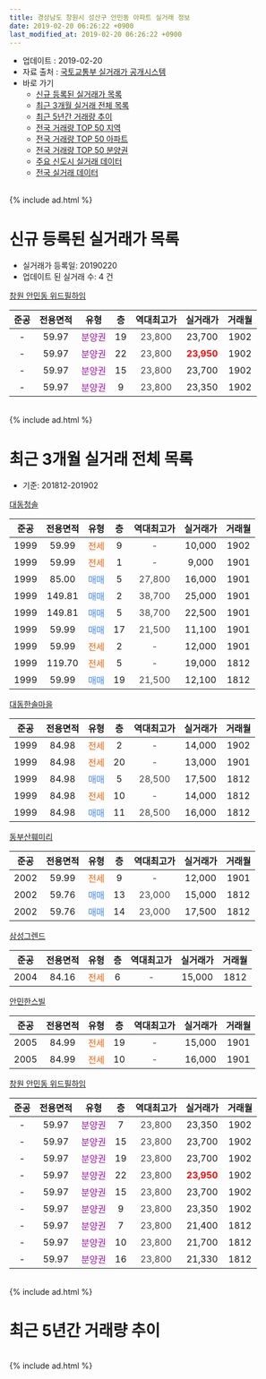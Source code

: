 ```yaml
---
title: 경상남도 창원시 성산구 안민동 아파트 실거래 정보
date: 2019-02-20 06:26:22 +0900
last_modified_at: 2019-02-20 06:26:22 +0900
---
```


* 업데이트 : 2019-02-20
* 자료 출처 : [국토교통부 실거래가 공개시스템](http://rt.molit.go.kr)
* 바로 가기
    * [신규 등록된 실거래가 목록](#신규-등록된-실거래가-목록)
    * [최근 3개월 실거래 전체 목록](#최근-3개월-실거래-전체-목록)
    * [최근 5년간 거래량 추이](#최근-5년간-거래량-추이)
    * [전국 거래량 TOP 50 지역](https://inasie.github.io/apt-trade-info/최근-3개월-전국에서-가장-거래가-많이-발생한-지역)
    * [전국 거래량 TOP 50 아파트](https://inasie.github.io/apt-trade-info/최근-3개월-전국에서-가장-거래가-많이-발생한-아파트)
    * [전국 거래량 TOP 50 분양권](https://inasie.github.io/apt-trade-info/최근-3개월-전국에서-가장-거래가-많이-발생한-분양권)
    * [주요 신도시 실거래 데이터](https://inasie.github.io/apt-trade-info/주요-신도시)
    * [전국 실거래 데이터](https://inasie.github.io/apt-trade-info/전국)
<br>
{% include ad.html %}
<br>

# 신규 등록된 실거래가 목록
* 실거래가 등록일: 20190220
* 업데이트 된 실거래 수: 4 건


[창원 안민동 위드필하임](https://search.naver.com/search.naver?query=%EA%B2%BD%EC%83%81%EB%82%A8%EB%8F%84+%EC%B0%BD%EC%9B%90%EC%8B%9C+%EC%84%B1%EC%82%B0%EA%B5%AC+%EC%95%88%EB%AF%BC%EB%8F%99+%EC%B0%BD%EC%9B%90+%EC%95%88%EB%AF%BC%EB%8F%99+%EC%9C%84%EB%93%9C%ED%95%84%ED%95%98%EC%9E%84)

|준공|전용면적|유형|층|역대최고가|실거래가|거래월|
|:---:|:---:|:---:|:---:|:---:|:---:|:---:|
|-|59.97|<span style="color:#9C11A5">분양권</span>|19|<span style="color:#444444">23,800</span>|23,700|1902|
|-|59.97|<span style="color:#9C11A5">분양권</span>|22|<span style="color:#444444">23,800</span>|<b><span style="color:#ff0000">23,950</span></b>|1902|
|-|59.97|<span style="color:#9C11A5">분양권</span>|15|<span style="color:#444444">23,800</span>|23,700|1902|
|-|59.97|<span style="color:#9C11A5">분양권</span>|9|<span style="color:#444444">23,800</span>|23,350|1902|


<br>
{% include ad.html %}
<br>

# 최근 3개월 실거래 전체 목록
* 기준: 201812-201902


[대동청솔](https://search.naver.com/search.naver?query=%EA%B2%BD%EC%83%81%EB%82%A8%EB%8F%84+%EC%B0%BD%EC%9B%90%EC%8B%9C+%EC%84%B1%EC%82%B0%EA%B5%AC+%EC%95%88%EB%AF%BC%EB%8F%99+%EB%8C%80%EB%8F%99%EC%B2%AD%EC%86%94)

|준공|전용면적|유형|층|역대최고가|실거래가|거래월|
|:---:|:---:|:---:|:---:|:---:|:---:|:---:|
|1999|59.99|<span style="color:#ff5a00">전세</span>|9|<span style="color:#444444">-</span>|10,000|1902|
|1999|59.99|<span style="color:#ff5a00">전세</span>|1|<span style="color:#444444">-</span>|9,000|1901|
|1999|85.00|<span style="color:#4285f3">매매</span>|5|<span style="color:#444444">27,800</span>|16,000|1901|
|1999|149.81|<span style="color:#4285f3">매매</span>|2|<span style="color:#444444">38,700</span>|25,000|1901|
|1999|149.81|<span style="color:#4285f3">매매</span>|5|<span style="color:#444444">38,700</span>|22,500|1901|
|1999|59.99|<span style="color:#4285f3">매매</span>|17|<span style="color:#444444">21,500</span>|11,100|1901|
|1999|59.99|<span style="color:#ff5a00">전세</span>|2|<span style="color:#444444">-</span>|12,000|1901|
|1999|119.70|<span style="color:#ff5a00">전세</span>|5|<span style="color:#444444">-</span>|19,000|1812|
|1999|59.99|<span style="color:#4285f3">매매</span>|19|<span style="color:#444444">21,500</span>|12,100|1812|

[대동한솔마을](https://search.naver.com/search.naver?query=%EA%B2%BD%EC%83%81%EB%82%A8%EB%8F%84+%EC%B0%BD%EC%9B%90%EC%8B%9C+%EC%84%B1%EC%82%B0%EA%B5%AC+%EC%95%88%EB%AF%BC%EB%8F%99+%EB%8C%80%EB%8F%99%ED%95%9C%EC%86%94%EB%A7%88%EC%9D%84)

|준공|전용면적|유형|층|역대최고가|실거래가|거래월|
|:---:|:---:|:---:|:---:|:---:|:---:|:---:|
|1999|84.98|<span style="color:#ff5a00">전세</span>|2|<span style="color:#444444">-</span>|14,000|1902|
|1999|84.98|<span style="color:#ff5a00">전세</span>|20|<span style="color:#444444">-</span>|13,000|1901|
|1999|84.98|<span style="color:#4285f3">매매</span>|5|<span style="color:#444444">28,500</span>|17,500|1812|
|1999|84.98|<span style="color:#ff5a00">전세</span>|10|<span style="color:#444444">-</span>|14,000|1812|
|1999|84.98|<span style="color:#4285f3">매매</span>|11|<span style="color:#444444">28,500</span>|16,000|1812|

[동부산훼미리](https://search.naver.com/search.naver?query=%EA%B2%BD%EC%83%81%EB%82%A8%EB%8F%84+%EC%B0%BD%EC%9B%90%EC%8B%9C+%EC%84%B1%EC%82%B0%EA%B5%AC+%EC%95%88%EB%AF%BC%EB%8F%99+%EB%8F%99%EB%B6%80%EC%82%B0%ED%9B%BC%EB%AF%B8%EB%A6%AC)

|준공|전용면적|유형|층|역대최고가|실거래가|거래월|
|:---:|:---:|:---:|:---:|:---:|:---:|:---:|
|2002|59.99|<span style="color:#ff5a00">전세</span>|9|<span style="color:#444444">-</span>|12,000|1901|
|2002|59.76|<span style="color:#4285f3">매매</span>|13|<span style="color:#444444">23,000</span>|15,000|1812|
|2002|59.76|<span style="color:#4285f3">매매</span>|14|<span style="color:#444444">23,000</span>|17,500|1812|

[삼성그렌드](https://search.naver.com/search.naver?query=%EA%B2%BD%EC%83%81%EB%82%A8%EB%8F%84+%EC%B0%BD%EC%9B%90%EC%8B%9C+%EC%84%B1%EC%82%B0%EA%B5%AC+%EC%95%88%EB%AF%BC%EB%8F%99+%EC%82%BC%EC%84%B1%EA%B7%B8%EB%A0%8C%EB%93%9C)

|준공|전용면적|유형|층|역대최고가|실거래가|거래월|
|:---:|:---:|:---:|:---:|:---:|:---:|:---:|
|2004|84.16|<span style="color:#ff5a00">전세</span>|6|<span style="color:#444444">-</span>|15,000|1812|

[안민한스빌](https://search.naver.com/search.naver?query=%EA%B2%BD%EC%83%81%EB%82%A8%EB%8F%84+%EC%B0%BD%EC%9B%90%EC%8B%9C+%EC%84%B1%EC%82%B0%EA%B5%AC+%EC%95%88%EB%AF%BC%EB%8F%99+%EC%95%88%EB%AF%BC%ED%95%9C%EC%8A%A4%EB%B9%8C)

|준공|전용면적|유형|층|역대최고가|실거래가|거래월|
|:---:|:---:|:---:|:---:|:---:|:---:|:---:|
|2005|84.99|<span style="color:#ff5a00">전세</span>|19|<span style="color:#444444">-</span>|15,000|1901|
|2005|84.99|<span style="color:#ff5a00">전세</span>|10|<span style="color:#444444">-</span>|16,000|1901|

[창원 안민동 위드필하임](https://search.naver.com/search.naver?query=%EA%B2%BD%EC%83%81%EB%82%A8%EB%8F%84+%EC%B0%BD%EC%9B%90%EC%8B%9C+%EC%84%B1%EC%82%B0%EA%B5%AC+%EC%95%88%EB%AF%BC%EB%8F%99+%EC%B0%BD%EC%9B%90+%EC%95%88%EB%AF%BC%EB%8F%99+%EC%9C%84%EB%93%9C%ED%95%84%ED%95%98%EC%9E%84)

|준공|전용면적|유형|층|역대최고가|실거래가|거래월|
|:---:|:---:|:---:|:---:|:---:|:---:|:---:|
|-|59.97|<span style="color:#9C11A5">분양권</span>|7|<span style="color:#444444">23,800</span>|23,350|1902|
|-|59.97|<span style="color:#9C11A5">분양권</span>|15|<span style="color:#444444">23,800</span>|23,700|1902|
|-|59.97|<span style="color:#9C11A5">분양권</span>|19|<span style="color:#444444">23,800</span>|23,700|1902|
|-|59.97|<span style="color:#9C11A5">분양권</span>|22|<span style="color:#444444">23,800</span>|<b><span style="color:#ff0000">23,950</span></b>|1902|
|-|59.97|<span style="color:#9C11A5">분양권</span>|15|<span style="color:#444444">23,800</span>|23,700|1902|
|-|59.97|<span style="color:#9C11A5">분양권</span>|9|<span style="color:#444444">23,800</span>|23,350|1902|
|-|59.97|<span style="color:#9C11A5">분양권</span>|7|<span style="color:#444444">23,800</span>|21,400|1812|
|-|59.97|<span style="color:#9C11A5">분양권</span>|10|<span style="color:#444444">23,800</span>|21,700|1812|
|-|59.97|<span style="color:#9C11A5">분양권</span>|16|<span style="color:#444444">23,800</span>|21,330|1812|


<br>
{% include ad.html %}
<br>

# 최근 5년간 거래량 추이


<div style="width:100%;">
    <canvas id="deal_progress" height="200"></canvas>
</div>

<script>
new Chart(document.getElementById("deal_progress"), {
    type: 'line',
    data: {
        labels: ['201402','201403','201404','201405','201406','201407','201408','201409','201410','201411','201412','201501','201502','201503','201504','201505','201506','201507','201508','201509','201510','201511','201512','201601','201602','201603','201604','201605','201606','201607','201608','201609','201610','201611','201612','201701','201702','201703','201704','201705','201706','201707','201708','201709','201710','201711','201712','201801','201802','201803','201804','201805','201806','201807','201808','201809','201810','201811','201812','201901','201902'],
        datasets: [{
            label: '매매',
            pointRadius: 1,
            data: [9, 13, 8, 8, 6, 14, 17, 10, 25, 9, 7, 11, 12, 20, 15, 11, 11, 8, 10, 14, 19, 12, 4, 5, 8, 4, 4, 5, 2, 1, 5, 7, 2, 11, 4, 1, 3, 5, 4, 6, 3, 2, 3, 4, 5, 2, 3, 3, 7, 6, 7, 4, 4, 5, 9, 6, 9, 4, 8, 4, 6],
            borderColor: "rgba(255, 201, 14, 1)",
            backgroundColor: "rgba(255, 201, 14, 0.5)",
            fill: false,
            lineTension: 0
        },{
            label: '전월세',
            pointRadius: 1,
            data: [6, 3, 6, 3, 5, 7, 4, 4, 5, 7, 3, 5, 4, 11, 7, 11, 2, 2, 2, 1, 11, 8, 6, 7, 3, 2, 4, 1, 3, 7, 5, 7, 5, 4, 5, 6, 11, 2, 5, 6, 3, 5, 3, 8, 6, 7, 6, 10, 7, 14, 11, 8, 6, 4, 6, 5, 1, 9, 3, 6, 2],
            borderColor: "rgba(0, 141, 185, 1)",
            backgroundColor: "rgba(0, 141, 185, 0.5)",
            fill: false,
            lineTension: 0
        }
        ]
    },
    options: {
        responsive: true,
        title: {
            display: false
        },
        tooltips: {
            mode: 'index',
            intersect: false
        },
        hover: {
            mode: 'nearest',
            intersect: true
        },
        scales: {
            xAxes: [{
                display: true,
                scaleLabel: {
                    display: true,
                    labelString: '년/월'
                }
            }],
            yAxes: [{
                display: true,
                ticks: {
                    suggestedMin: 0,
                },
                scaleLabel: {
                    display: true,
                    labelString: '실거래 수'
                }
            }]
        }
    }
});

</script>


<br>
{% include ad.html %}
<br>

